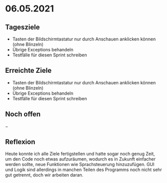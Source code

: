 # 06.05.2021

## Tagesziele
* Tasten der Bildschirmtastatur nur durch Anschauen anklicken können (ohne Blinzeln)
* Übrige Exceptions behandeln
* Testfälle für diesen Sprint schreiben

## Erreichte Ziele
* Tasten der Bildschirmtastatur nur durch Anschauen anklicken können (ohne Blinzeln)
* Übrige Exceptions behandeln
* Testfälle für diesen Sprint schreiben

## Noch offen
&minus;

## Reflexion
Heute konnte ich alle Ziele fertigstellen und hatte sogar noch genug Zeit, um den
Code noch etwas aufzuräumen, wodurch es in Zukunft einfacher werden sollte, neue
Funktionen wie Sprachsteuerung hinzuzufügen. GUI und Logik sind allerdings in
manchen Teilen des Programms noch nicht sehr gut getrennt, doch wir arbeiten
daran.